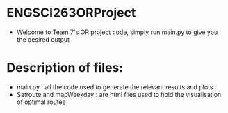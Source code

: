 # ENGSCI263ORProject

- Welcome to Team 7's OR project code, simply run main.py to give you the desired output
# Description of files:
- main.py : all the code used to generate the relevant results and plots
- Satroute and mapWeekday : are html files used to hold the visualisation of optimal routes
